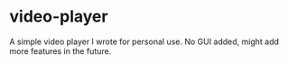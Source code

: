 # video-player

A simple video player I wrote for personal use. No GUI added, might add more features in the future.
